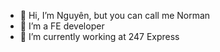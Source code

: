 - 👋 Hi, I’m Nguyên, but you can call me Norman
- 👀 I’m a FE developer
- 🌱 I’m currently working at 247 Express

<!---
Norman-Tran/Norman-Tran is a ✨ special ✨ repository because its `README.md` (this file) appears on your GitHub profile.
You can click the Preview link to take a look at your changes.
--->
